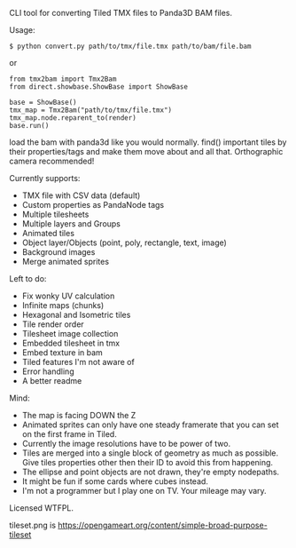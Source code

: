 CLI tool for converting Tiled TMX files to Panda3D BAM files.

Usage:
```
$ python convert.py path/to/tmx/file.tmx path/to/bam/file.bam
```
or
```
from tmx2bam import Tmx2Bam
from direct.showbase.ShowBase import ShowBase

base = ShowBase()
tmx_map = Tmx2Bam("path/to/tmx/file.tmx")
tmx_map.node.reparent_to(render)
base.run()
```

load the bam with panda3d like you would normally. find() important tiles by their properties/tags and make them move about and all that. Orthographic camera recommended!

Currently supports:
* TMX file with CSV data (default)
* Custom properties as PandaNode tags
* Multiple tilesheets
* Multiple layers and Groups
* Animated tiles
* Object layer/Objects (point, poly, rectangle, text, image)
* Background images
* Merge animated sprites

Left to do:
* Fix wonky UV calculation
* Infinite maps (chunks)
* Hexagonal and Isometric tiles
* Tile render order
* Tilesheet image collection
* Embedded tilesheet in tmx
* Embed texture in bam
* Tiled features I'm not aware of
* Error handling
* A better readme

Mind:
* The map is facing DOWN the Z
* Animated sprites can only have one steady framerate that you can set on the first frame in Tiled.
* Currently the image resolutions have to be power of two.
* Tiles are merged into a single block of geometry as much as possible. Give tiles properties other then their ID to avoid this from happening.
* The ellipse and point objects are not drawn, they're empty nodepaths.
* It might be fun if some cards where cubes instead.
* I'm not a programmer but I play one on TV. Your mileage may vary.

Licensed WTFPL.

tileset.png is https://opengameart.org/content/simple-broad-purpose-tileset
